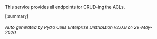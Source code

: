 






This service provides all endpoints for CRUD-ing the ACLs.

[:summary]

###### Auto generated by Pydio Cells Enterprise Distribution v2.0.8 on 29-May-2020
